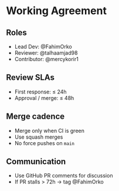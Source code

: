 # Working Agreement

## Roles
- Lead Dev: @FahimOrko  
- Reviewer: @talhaamjad98  
- Contributor: @mercykorir1

## Review SLAs
- First response: ≤ 24h  
- Approval / merge: ≤ 48h  

## Merge cadence
- Merge only when CI is green
- Use squash merges
- No force pushes on `main`

## Communication
- Use GitHub PR comments for discussion
- If PR stalls > 72h → tag @FahimOrko
